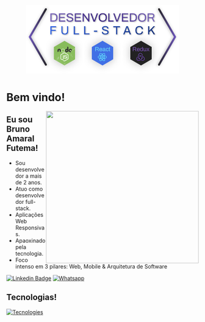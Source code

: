 <h1 align="center">
	<img alt="Bruno Futema" src="./slogan.svg" width="400px" />
</h1>

# Bem vindo!

<img align="right" width="400" height="400" src="https://github-readme-stats.vercel.app/api?username=BrunoFutema&show_icons=true&icon_color=79ff97&bg_color=30,e96443,904e95&title_color=fff&text_color=fff">
 
## Eu sou Bruno Amaral Futema!
 
- Sou desenvolvedor a mais de 2 anos.
- Atuo como desenvolvedor full-stack.
- Aplicações Web Responsivas.
- Apaoxinado pela tecnologia.
- Foco intenso em 3 pilares: Web, Mobile & Arquitetura de Software

[![Linkedin Badge](https://img.shields.io/badge/-LinkedIn-blue?style=for-the-badge&logo=Linkedin&logoColor=white&link=https://www.linkedin.com/in/fagnerpsantos/)](https://www.linkedin.com/in/brunofutema/)
[![Whatsapp](https://img.shields.io/badge/WhatsApp-25D366?style=for-the-badge&logo=whatsapp&logoColor=white)](https://api.whatsapp.com/send?phone=+5511976905291)

## Tecnologias!

[![Tecnologies](https://github-readme-stats.vercel.app/api/top-langs/?username=BrunoFutema&show_icons=true&icon_color=79ff97&bg_color=30,e96443,904e95&title_color=fff&text_color=fff)]()

<!--
### Hi there 👋

**BrunoFutema/BrunoFutema** is a ✨ _special_ ✨ repository because its `README.md` (this file) appears on your GitHub profile.

Here are some ideas to get you started:

- 🔭 I’m currently working on ...
- 🌱 I’m currently learning ...
- 👯 I’m looking to collaborate on ...
- 🤔 I’m looking for help with ...
- 💬 Ask me about ...
- 📫 How to reach me: ...
- 😄 Pronouns: ...
- ⚡ Fun fact: ...
-->
